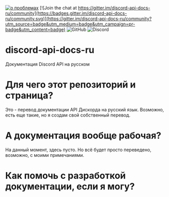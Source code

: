 [![о проблемах](https://img.shields.io/badge/contributions-welcome-brightgreen.svg?style=flat)](https://github.com/SNVMK/discord-api-docs-ru/issues) [![Join the chat at https://gitter.im/discord-api-docs-ru/community](https://badges.gitter.im/discord-api-docs-ru/community.svg)](https://gitter.im/discord-api-docs-ru/community?utm_source=badge&utm_medium=badge&utm_campaign=pr-badge&utm_content=badge) ![GitHub](https://img.shields.io/github/license/SNVMK/discord-api-docs-ru?label=%D0%BB%D0%B8%D1%86%D0%B5%D0%BD%D0%B7%D0%B8%D1%8F) ![Discord](https://img.shields.io/discord/802069214994890774?label=%D0%B4%D0%B8%D1%81%D0%BA%D0%BE%D1%80%D0%B4) 

# discord-api-docs-ru
Документация Discord API на русском

# Для чего этот репозиторий и страница?
Это - перевод документации API Дискорда на русский язык. Возможно, есть еще такие, но я создам свой собственный перевод.

# А документация вообще рабочая?
На данный момент, здесь пусто. Но всё будет просто переведено, возможно, с моими примечаниями.

# Как помочь с разработкой документации, если я могу?


